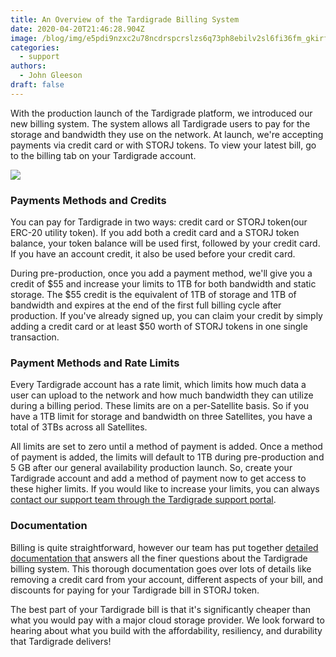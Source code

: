 ```yaml
---
title: An Overview of the Tardigrade Billing System
date: 2020-04-20T21:46:28.904Z
image: /blog/img/e5pdi9nzxc2u78ncdrspcrslzs6q73ph8ebilv2sl6fi36fm_gkirfbzk6pti99giappu1rtsjohylt1uxx71qf19qelkwyqctmjtp62an6yafsphfpbddgsmctgtxi9c.png
categories:
  - support
authors:
  - John Gleeson
draft: false
---
```

With the production launch of the Tardigrade platform, we introduced our new billing system. The system allows all Tardigrade users to pay for the storage and bandwidth they use on the network. At launch, we're accepting payments via credit card or with STORJ tokens. To view your latest bill, go to the billing tab on your Tardigrade account.

![](/blog/img/tardigradebilling.png)

### Payments Methods and Credits

You can pay for Tardigrade in two ways: credit card or STORJ token(our ERC-20 utility token). If you add both a credit card and a STORJ token balance, your token balance will be used first, followed by your credit card. If you have an account credit, it also be used before your credit card.

During pre-production, once you add a payment method, we'll give you a credit of $55 and increase your limits to 1TB for both bandwidth and static storage. The $55 credit is the equivalent of 1TB of storage and 1TB of bandwidth and expires at the end of the first full billing cycle after production. If you've already signed up, you can claim your credit by simply adding a credit card or at least $50 worth of STORJ tokens in one single transaction.

### Payment Methods and Rate Limits

Every Tardigrade account has a rate limit, which limits how much data a user can upload to the network and how much bandwidth they can utilize during a billing period. These limits are on a per-Satellite basis. So if you have a 1TB limit for storage and bandwidth on three Satellites, you have a total of 3TBs across all Satellites.

All limits are set to zero until a method of payment is added. Once a method of payment is added, the limits will default to 1TB during pre-production and 5 GB after our general availability production launch. So, create your Tardigrade account and add a method of payment now to get access to these higher limits. If you would like to increase your limits, you can always [contact our support team through the Tardigrade support portal](https://support.tardigrade.io/hc/en-us/requests/new?ticket_form_id=360000683212&utm_source=blog&utm_campaign=tar%2Bbilling%2Boverview).

### Documentation

Billing is quite straightforward, however our team has put together [detailed documentation that](https://documentation.tardigrade.io/pricing) answers all the finer questions about the Tardigrade billing system. This thorough documentation goes over lots of details like removing a credit card from your account, different aspects of your bill, and discounts for paying for your Tardigrade bill in STORJ token.

The best part of your Tardigrade bill is that it's significantly cheaper than what you would pay with a major cloud storage provider. We look forward to hearing about what you build with the affordability, resiliency, and durability that Tardigrade delivers!